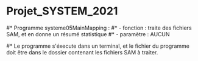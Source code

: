 # Projet_SYSTEM_2021

#* Programme systeme05MainMapping :
#*    - fonction : traite des fichiers SAM, et en donne un résumé statistique
#*   - paramètre : AUCUN

#* Le programme s'éxecute dans un terminal, et le fichier du programme doit être dans le dossier contenant les fichiers SAM à traiter.
